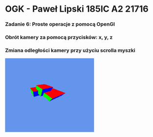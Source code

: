 # OGK - Paweł Lipski 185IC A2 21716

### Zadanie 6: Proste operacje z pomocą OpenGl

### Obrót kamery za pomocą przycisków: x, y, z
### Zmiana odległości kamery przy użyciu scrolla myszki

![Alt Text](img/obr1.png)